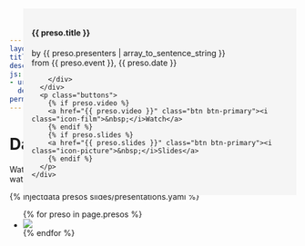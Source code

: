```yaml
---
layout: default
title: "Presentations, Videos, and Slides"
description: "Watch videos and review slides from presentations about the Dart web programming language and tools."
js:
- url: /js/slides-analytics.js
  defer: true
permalinks: true
---
```


# Dart Presentations

Watch videos and review slides from presentations about Dart.
You can also watch episodes of [Dartisans, our Dart videocast](/dartisans/).

{% injectdata presos slides/presentations.yaml %}

<style>
.thumbnail {
  position: relative;
}
.presentation-details {
  position: absolute;
  bottom: 58px;
  left: 0px;
  width: 100%;
  background: whitesmoke;
}
.inner {
  padding: 15px;
}
.thumbnail .buttons {
  margin-top: 15px;
  position: relative;
}
.thumbnail .plusone-preso {
  position: absolute;
  bottom: 30px;
  right: 15px;
}
</style>

<!-- XXXX don't set width/height on images, just use 640x360 -->

<ul class="thumbnails">
  {% for preso in page.presos %}
  <li class="span6" id="{{ preso.short }}">
    <div class="thumbnail">
      <img class="screenshot" src="imgs/{{ preso.short }}.jpg">
      <div class="presentation-details">
        <div class="inner">
          <h4 class="title">{{ preso.title }}</h4>
          <p>
            by {{ preso.presenters | array_to_sentence_string }}<br>
            from {{ preso.event }}, {{ preso.date }}
          </p>

        </div>
      </div>
      <p class="buttons">
        {% if preso.video %}
        <a href="{{ preso.video }}" class="btn btn-primary"><i class="icon-film">&nbsp;</i>Watch</a>
        {% endif %}
        {% if preso.slides %}
        <a href="{{ preso.slides }}" class="btn btn-primary"><i class="icon-picture">&nbsp;</i>Slides</a>
        {% endif %}
      </p>
    </div>
  </li>
  {% endfor %}
</ul>


